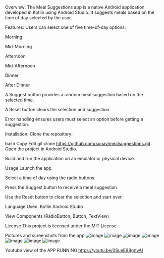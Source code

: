 Overview:
The Meal Suggestions app is a native Android application developed in Kotlin using Android Studio. It suggests meals based on the time of day selected by the user.

Features:
Users can select one of five time-of-day options:

Morning

Mid-Morning

Afternoon

Mid-Afternoon

Dinner

After Dinner

A Suggest button provides a random meal suggestion based on the selected time.

A Reset button clears the selection and suggestion.

Error handling ensures users must select an option before getting a suggestion.

Installation:
Clone the repository:

bash
Copy
Edit
git clone https://github.com/sonav/mealsuggestions.git
Open the project in Android Studio.

Build and run the application on an emulator or physical device.

Usage
Launch the app.

Select a time of day using the radio buttons.

Press the Suggest button to receive a meal suggestion.

Use the Reset button to clear the selection and start over.

Language Used:
Kotlin
Android Studio

View Components (RadioButton, Button, TextView)

License
This project is licensed under the MIT License.

Pictures and screenshots from the app
![image](https://github.com/user-attachments/assets/cf33acbe-5879-4bc1-a073-249e9e92db42)
![image](https://github.com/user-attachments/assets/1a90d40d-cea2-4c81-8b57-53c334ae5a62)
![image](https://github.com/user-attachments/assets/5ce61333-c5c2-466b-8ba9-6912934826a1)
![image](https://github.com/user-attachments/assets/9b6e50a8-c120-4207-9a80-f5270a095cd4)
![image](https://github.com/user-attachments/assets/ed3fa9ad-c9c3-41eb-bfdf-f7953ce3be43)
![image](https://github.com/user-attachments/assets/10b0c2d4-2da4-4cbd-bced-ea25fa171842)
![image](https://github.com/user-attachments/assets/34dcdf50-a224-4d69-ba34-e5b436625e3c)

Youtube view of the APP RUNNING
https://youtu.be/0SueE88gnwU









